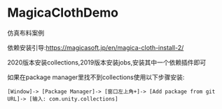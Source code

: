# MagicaClothDemo
仿真布料案例

依赖安装引导:https://magicasoft.jp/en/magica-cloth-install-2/

2020版本安装collections,2019版本安装jobs,安装其中一个依赖插件即可

如果在package manager里找不到collections使用以下步骤安装:

    [Window]-> [Package Manager]-> [窗口左上角+]-> [Add package from git URL]-> [输入: com.unity.collections]
